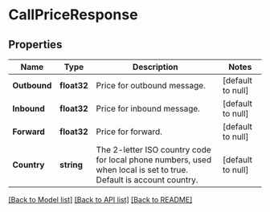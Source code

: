 # CallPriceResponse

## Properties
Name | Type | Description | Notes
------------ | ------------- | ------------- | -------------
**Outbound** | **float32** | Price for outbound message. | [default to null]
**Inbound** | **float32** | Price for inbound message. | [default to null]
**Forward** | **float32** | Price for forward. | [default to null]
**Country** | **string** | The 2-letter ISO country code for local phone numbers, used when local is  set to true. Default is account country. | [default to null]

[[Back to Model list]](../README.md#documentation-for-models) [[Back to API list]](../README.md#documentation-for-api-endpoints) [[Back to README]](../README.md)


